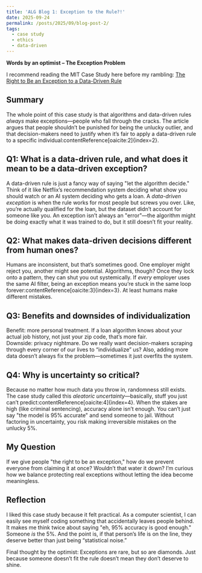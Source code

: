 ```yaml
---
title: 'ALG Blog 1: Exception to the Rule?!'
date: 2025-09-24
permalink: /posts/2025/09/blog-post-2/
tags:
  - case study
  - ethics
  - data-driven
---
```


**Words by an optimist – The Exception Problem**

I recommend reading the MIT Case Study here before my rambling:
[The Right to Be an Exception to a Data-Driven Rule](https://mit-serc.pubpub.org/pub/right-to-be-exception/release/2)

Summary
---
The whole point of this case study is that algorithms and data-driven rules *always* make exceptions—people who fall through the cracks. The article argues that people shouldn’t be punished for being the unlucky outlier, and that decision-makers need to justify when it’s fair to apply a data-driven rule to a specific individual:contentReference[oaicite:2]{index=2}.

## Q1: What is a data-driven rule, and what does it mean to be a data-driven exception?  
A data-driven rule is just a fancy way of saying "let the algorithm decide." Think of it like Netflix’s recommendation system deciding what show you should watch or an AI system deciding who gets a loan. A *data-driven exception* is when the rule works for most people but screws you over. Like, you’re actually qualified for the loan, but the dataset didn’t account for someone like you. An exception isn’t always an "error"—the algorithm might be doing exactly what it was trained to do, but it still doesn’t fit your reality.

## Q2: What makes data-driven decisions different from human ones?  
Humans are inconsistent, but that’s sometimes good. One employer might reject you, another might see potential. Algorithms, though? Once they lock onto a pattern, they can shut you out systemically. If *every* employer uses the same AI filter, being an exception means you’re stuck in the same loop forever:contentReference[oaicite:3]{index=3}. At least humans make different mistakes.

## Q3: Benefits and downsides of individualization  
Benefit: more personal treatment. If a loan algorithm knows about your actual job history, not just your zip code, that’s more fair.  
Downside: privacy nightmare. Do we really want decision-makers scraping through every corner of our lives to “individualize” us? Also, adding more data doesn’t always fix the problem—sometimes it just overfits the system.

## Q4: Why is uncertainty so critical?  
Because no matter how much data you throw in, randomness still exists. The case study called this *aleatoric uncertainty*—basically, stuff you just can’t predict:contentReference[oaicite:4]{index=4}. When the stakes are high (like criminal sentencing), accuracy alone isn’t enough. You can’t just say "the model is 95% accurate" and send someone to jail. Without factoring in uncertainty, you risk making irreversible mistakes on the unlucky 5%.

## My Question  
If we give people "the right to be an exception," how do we prevent everyone from claiming it at once? Wouldn’t that water it down? I’m curious how we balance protecting real exceptions without letting the idea become meaningless.

## Reflection  
I liked this case study because it felt practical. As a computer scientist, I can easily see myself coding something that accidentally leaves people behind. It makes me think twice about saying "eh, 95% accuracy is good enough." Someone *is* the 5%. And the point is, if that person’s life is on the line, they deserve better than just being “statistical noise.”  

Final thought by the optimist: Exceptions are rare, but so are diamonds. Just because someone doesn’t fit the rule doesn’t mean they don’t deserve to shine.
